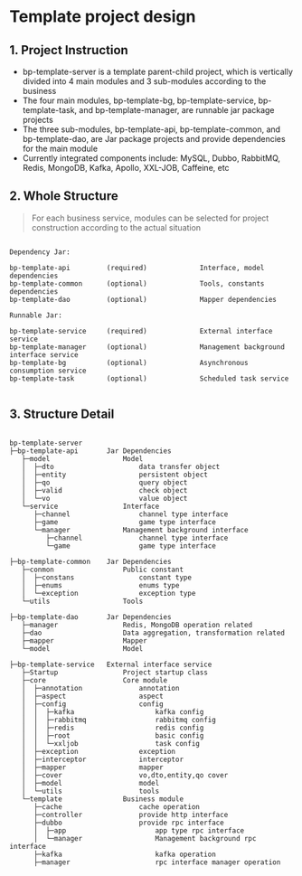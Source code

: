# Template project design

## 1. Project Instruction

- bp-template-server is a template parent-child project, which is vertically divided into 4 main modules and 3 sub-modules according to the business
- The four main modules, bp-template-bg, bp-template-service, bp-template-task, and bp-template-manager, are runnable jar package projects
- The three sub-modules, bp-template-api, bp-template-common, and bp-template-dao, are Jar package projects and provide dependencies for the main module
- Currently integrated components include: MySQL, Dubbo, RabbitMQ, Redis, MongoDB, Kafka, Apollo, XXL-JOB, Caffeine, etc

## 2. Whole Structure
> For each business service, modules can be selected for project construction according to the actual situation

```

Dependency Jar:

bp-template-api         (required)             Interface, model dependencies
bp-template-common      (optional)             Tools, constants dependencies
bp-template-dao         (optional)             Mapper dependencies

Runnable Jar:

bp-template-service     (required)             External interface service
bp-template-manager     (optional)             Management background interface service
bp-template-bg          (optional)             Asynchronous consumption service
bp-template-task        (optional)             Scheduled task service


```

## 3. Structure Detail 

```

bp-template-server
├─bp-template-api       Jar Dependencies
   ├─model                  Model
   │  ├─dto                     data transfer object 
   │  ├─entity                  persistent object
   │  ├─qo                      query object
   │  ├─valid                   check object
   │  └─vo                      value object
   └─service                Interface
      ├─channel                 channel type interface
      ├─game                    game type interface
      └─manager             Management background interface
         ├─channel              channel type interface
         └─game                 game type interface

├─bp-template-common    Jar Dependencies
   ├─conmon                 Public constant
   │  ├─constans                constant type
   │  ├─enums                   enums type
   │  └─exception               exception type
   └─utils                  Tools

├─bp-template-dao       Jar Dependencies
   ├─manager                Redis, MongoDB operation related
   ├─dao                    Data aggregation, transformation related
   ├─mapper                 Mapper
   └─model                  Model

├─bp-template-service   External interface service
   ├─Startup                Project startup class
   ├─core                   Core module
   │  ├─annotation              annotation
   │  ├─aspect                  aspect
   │  ├─config                  config
   │  │  ├─kafka                    kafka config
   │  │  ├─rabbitmq                 rabbitmq config
   │  │  ├─redis                    redis config
   │  │  ├─root                     basic config
   │  │  └─xxljob                   task config
   │  ├─exception               exception
   │  ├─interceptor             interceptor
   │  ├─mapper                  mapper
   │  ├─cover                   vo,dto,entity,qo cover
   │  ├─model                   model
   │  └─utils                   tools
   └─template               Business module
      ├─cache                   cache operation 
      ├─controller              provide http interface
      ├─dubbo                   provide rpc interface 
      │  ├─app                      app type rpc interface
      │  └─manager                  Management background rpc interface
      ├─kafka                       kafka operation
      ├─manager                     rpc interface manager operation

```